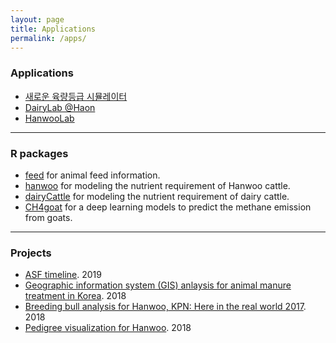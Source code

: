 ```yaml
---
layout: page
title: Applications
permalink: /apps/
---
```


### Applications  
- [새로운 육량등급 시뮬레이터](https://youngjunna.shinyapps.io/hanwoo-new-windex/)   
- [DairyLab @Haon](https://youngjunna.shinyapps.io/DairyLab-Haon/)   
- [HanwooLab]( https://youngjunna.shinyapps.io/hanwoolab-example/)   

--------------

### R packages  
- [feed](https://github.com/adatalab/feed) for animal feed information.   
- [hanwoo](https://github.com/adatalab/hanwoo) for modeling the nutrient requirement of Hanwoo cattle.   
- [dairyCattle](https://github.com/adatalab/dairyCattle) for modeling the nutrient requirement of dairy cattle.
- [CH4goat](https://github.com/adatalab/CH4goat) for a deep learning models to predict the methane emission from goats.

--------------

### Projects    
- [ASF timeline](http://adatalab.net/asf-timeline/). 2019    
- [Geographic information system (GIS) anlaysis for animal manure treatment in Korea](https://github.com/YoungjunNa/GIS-livestock-manure.git). 2018  
- [Breeding bull analysis for Hanwoo, KPN: Here in the real world 2017](https://youngjunna.github.io/adatalab/kpn-2017-sample.html). 2018
- [Pedigree visualization for Hanwoo](https://youngjunna.github.io/2018/04/10/kpn-network-full/). 2018  

